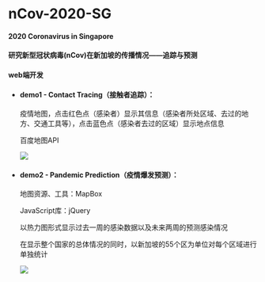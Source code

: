 # nCov-2020-SG
#### 2020 Coronavirus in Singapore 

#### 研究新型冠状病毒(nCov)在新加坡的传播情况——追踪与预测

#### web端开发

- #### demo1 - Contact Tracing（接触者追踪）：

  疫情地图，点击红色点（感染者）显示其信息（感染者所处区域、去过的地方、交通工具等），点击蓝色点（感染者去过的区域）显示地点信息

  百度地图API

  ![](https://github.com/RainFZY/nCov-2020-SG/tree/master/images/demo1.png)

- #### demo2 - Pandemic Prediction（疫情爆发预测）：

  地图资源、工具：MapBox

  JavaScript库：jQuery

  以热力图形式显示过去一周的感染数据以及未来两周的预测感染情况
  
  在显示整个国家的总体情况的同时，以新加坡的55个区为单位对每个区域进行单独统计
  
  ![](https://github.com/RainFZY/nCov-2020-SG/tree/master/images/demo2.png)